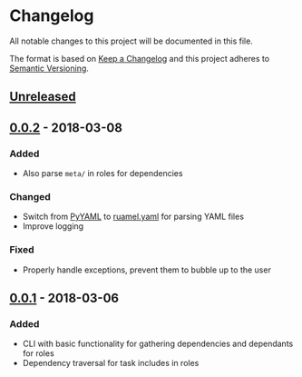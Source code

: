 # Changelog

All notable changes to this project will be documented in this file.

The format is based on [Keep a Changelog](http://keepachangelog.com/en/1.0.0/)
and this project adheres to [Semantic Versioning](http://semver.org/spec/v2.0.0.html).

## [Unreleased]

## [0.0.2] - 2018-03-08

### Added

- Also parse `meta/` in roles for dependencies

### Changed

- Switch from [PyYAML] to [ruamel.yaml] for parsing YAML files
- Improve logging

### Fixed

- Properly handle exceptions, prevent them to bubble up to the user

## [0.0.1] - 2018-03-06

### Added

- CLI with basic functionality for gathering dependencies and dependants for roles
- Dependency traversal for task includes in roles

[Unreleased]: https://github.com/croesnick/ansible-discover/compare/v0.0.2...HEAD
[0.0.2]: https://github.com/croesnick/ansible-discover/compare/v0.0.1...v0.0.2
[0.0.1]: https://github.com/croesnick/ansible-discover/compare/v0.0.1

[PyYAML]: https://pypi.python.org/pypi/PyYAML
[ruamel.yaml]: https://pypi.python.org/pypi/ruamel.yaml
